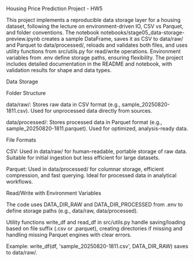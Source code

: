 Housing Price Prediction Project - HW5

This project implements a reproducible data storage layer for a housing dataset, following the lecture on environment-driven IO, CSV vs Parquet, and folder conventions. The notebook notebooks/stage05_data-storage-preview.ipynb creates a sample DataFrame, saves it as CSV to data/raw/ and Parquet to data/processed/, reloads and validates both files, and uses utility functions from src/utils.py for read/write operations. Environment variables from .env define storage paths, ensuring flexibility. The project includes detailed documentation in the README and notebook, with validation results for shape and data types.

Data Storage

Folder Structure





data/raw/: Stores raw data in CSV format (e.g., sample_20250820-1811.csv). Used for unprocessed data directly from sources.



data/processed/: Stores processed data in Parquet format (e.g., sample_20250820-1811.parquet). Used for optimized, analysis-ready data.

File Formats





CSV: Used in data/raw/ for human-readable, portable storage of raw data. Suitable for initial ingestion but less efficient for large datasets.



Parquet: Used in data/processed/ for columnar storage, efficient compression, and fast querying. Ideal for processed data in analytical workflows.

Read/Write with Environment Variables





The code uses DATA_DIR_RAW and DATA_DIR_PROCESSED from .env to define storage paths (e.g., data/raw, data/processed).



Utility functions write_df and read_df in src/utils.py handle saving/loading based on file suffix (.csv or .parquet), creating directories if missing and handling missing Parquet engines with clear errors.



Example: write_df(df, 'sample_20250820-1811.csv', DATA_DIR_RAW) saves to data/raw/.
